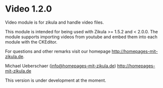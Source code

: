 # Video 1.2.0

Video module is for zikula and handle video files.

This module is intended for being used with Zikula >= 1.5.2 and < 2.0.0.
The module supports importing videos from youtube and embed them into each module
with the CKEditor.

For questions and other remarks visit our homepage http://homepages-mit-zikula.de.

Michael Ueberschaer (info@homepages-mit-zikula.de)
http://homepages-mit-zikula.de

This version is under development at the moment.
